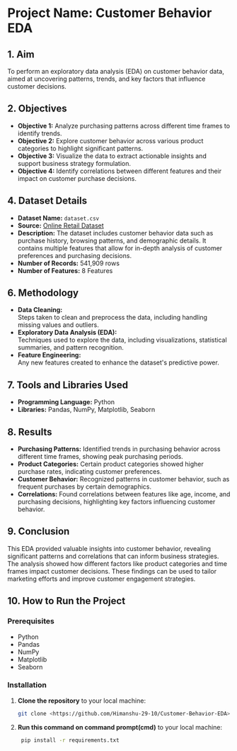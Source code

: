 # Project Name: Customer Behavior EDA

## 1. Aim
To perform an exploratory data analysis (EDA) on customer behavior data, aimed at uncovering patterns, trends, and key factors that influence customer decisions.

## 2. Objectives
- **Objective 1:** Analyze purchasing patterns across different time frames to identify trends.
- **Objective 2:** Explore customer behavior across various product categories to highlight significant patterns.
- **Objective 3:** Visualize the data to extract actionable insights and support business strategy formulation.
- **Objective 4:** Identify correlations between different features and their impact on customer purchase decisions.

## 4. Dataset Details
- **Dataset Name:** `dataset.csv`
- **Source:** [Online Retail Dataset](https://raw.githubusercontent.com/databricks/Spark-The-Definitive-Guide/master/data/retail-data/all/online-retail-dataset.csv)
- **Description:** The dataset includes customer behavior data such as purchase history, browsing patterns, and demographic details. It contains multiple features that allow for in-depth analysis of customer preferences and purchasing decisions.
- **Number of Records:** 541,909 rows
- **Number of Features:** 8 Features

## 6. Methodology
- **Data Cleaning:**  
  Steps taken to clean and preprocess the data, including handling missing values and outliers.
- **Exploratory Data Analysis (EDA):**  
  Techniques used to explore the data, including visualizations, statistical summaries, and pattern recognition.
- **Feature Engineering:**  
  Any new features created to enhance the dataset's predictive power.

## 7. Tools and Libraries Used
- **Programming Language:** Python
- **Libraries:** Pandas, NumPy, Matplotlib, Seaborn

## 8. Results
- **Purchasing Patterns:** Identified trends in purchasing behavior across different time frames, showing peak purchasing periods.
- **Product Categories:** Certain product categories showed higher purchase rates, indicating customer preferences.
- **Customer Behavior:** Recognized patterns in customer behavior, such as frequent purchases by certain demographics.
- **Correlations:** Found correlations between features like age, income, and purchasing decisions, highlighting key factors influencing customer behavior.

## 9. Conclusion
This EDA provided valuable insights into customer behavior, revealing significant patterns and correlations that can inform business strategies. The analysis showed how different factors like product categories and time frames impact customer decisions. These findings can be used to tailor marketing efforts and improve customer engagement strategies.


## 10. How to Run the Project
### Prerequisites
- Python 
- Pandas
- NumPy
- Matplotlib
- Seaborn

### Installation
1. **Clone the repository** to your local machine:
   ```bash
   git clone <https://github.com/Himanshu-29-10/Customer-Behavior-EDA>

2. **Run this command on command prompt(cmd)** to your local machine:
   ```bash 
    pip install -r requirements.txt

